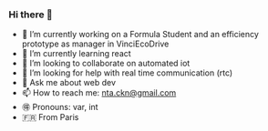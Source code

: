 ### Hi there 👋


- 🔭 I’m currently working on a Formula Student and an efficiency prototype as manager in VinciEcoDrive
- 🌱 I’m currently learning react
- 👯 I’m looking to collaborate on automated iot
- 🤔 I’m looking for help with real time communication (rtc)
- 💬 Ask me about web dev
- 📫 How to reach me: nta.ckn@gmail.com
- 🉐 Pronouns: var, int
- :fr: From Paris
